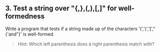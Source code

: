 ## 3. Test a string over "{,},(,),[,]" for well-formedness

Write a program that tests if a string made up of the characters '(',')','[',"{'and"}' is well-formed.

> Hint: Which left parenthesis does a right parenthesis match with?
